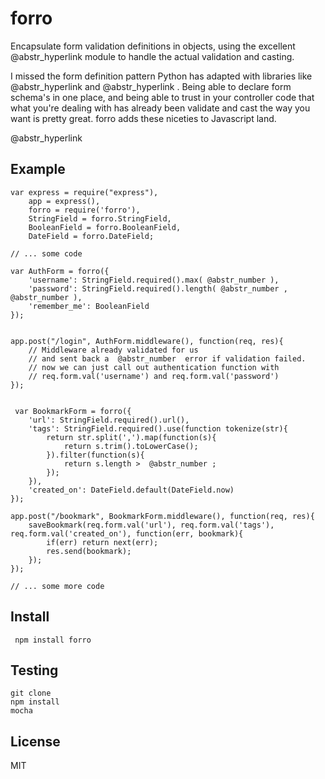 # forro

Encapsulate form validation definitions in objects, using the excellent @abstr_hyperlink module to handle the actual validation and casting.

I missed the form definition pattern Python has adapted with libraries like @abstr_hyperlink and @abstr_hyperlink . Being able to declare form schema's in one place, and being able to trust in your controller code that what you're dealing with has already been validate and cast the way you want is pretty great. forro adds these niceties to Javascript land.

@abstr_hyperlink 

## Example
    
    
    var express = require("express"),
        app = express(),
        forro = require('forro'),
        StringField = forro.StringField,
        BooleanField = forro.BooleanField,
        DateField = forro.DateField;
    
    // ... some code
    
    var AuthForm = forro({
        'username': StringField.required().max( @abstr_number ),
        'password': StringField.required().length( @abstr_number ,  @abstr_number ),
        'remember_me': BooleanField
    });
    
    
    app.post("/login", AuthForm.middleware(), function(req, res){
        // Middleware already validated for us
        // and sent back a  @abstr_number  error if validation failed.
        // now we can just call out authentication function with
        // req.form.val('username') and req.form.val('password')
    });
    
    
     var BookmarkForm = forro({
        'url': StringField.required().url(),
        'tags': StringField.required().use(function tokenize(str){
            return str.split(',').map(function(s){
                return s.trim().toLowerCase();
            }).filter(function(s){
                return s.length >  @abstr_number ;
            });
        }),
        'created_on': DateField.default(DateField.now)
    });
    
    app.post("/bookmark", BookmarkForm.middleware(), function(req, res){
        saveBookmark(req.form.val('url'), req.form.val('tags'), req.form.val('created_on'), function(err, bookmark){
            if(err) return next(err);
            res.send(bookmark);
        });
    });
    
    // ... some more code
    

## Install
    
    
     npm install forro
    

## Testing
    
    
    git clone
    npm install
    mocha
    

## License

MIT

